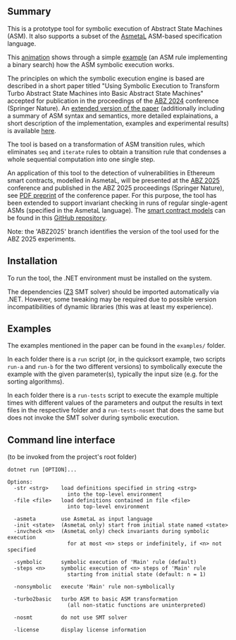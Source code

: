 ## Summary

This is a prototype tool for symbolic execution of Abstract State Machines (ASM). It also supports a subset of the [AsmetaL](https://asmeta.github.io/userdoc.html) ASM-based specification language.

This [animation](https://github.com/constructum/asm-symbolic-execution/blob/main/doc/binary-search-example-animation.pdf) shows through a simple [example](https://github.com/constructum/asm-symbolic-execution/blob/main/doc/binary-search-example-animation.pdf) (an ASM rule implementing a binary search) how the ASM symbolic execution works.

The principles on which the symbolic execution engine is based are described in a short paper titled "Using Symbolic Execution to Transform Turbo Abstract State Machines into Basic Abstract State Machines" accepted for publication in the proceedings of the [ABZ 2024](https://abz-conf.org/site/2024/) conference (Springer Nature). An [extended version of the paper](https://github.com/constructum/asm-symbolic-execution/blob/main/doc/2024--Del-Castillo--extended-version-of-ABZ-2024-paper--Using-Symbolic-Execution-to-Transform-Turbo-ASM-into-Basic-ASM.pdf) (additionally including a summary of ASM syntax and semantics, more detailed explainations, a short description of the implementation, examples and experimental results) is available [here](https://github.com/constructum/asm-symbolic-execution/blob/main/doc/2024--Del-Castillo--extended-version-of-ABZ-2024-paper--Using-Symbolic-Execution-to-Transform-Turbo-ASM-into-Basic-ASM.pdf).

The tool is based on a transformation of ASM transition rules, which eliminates `seq` and `iterate` rules to obtain a transition rule that condenses a whole sequential computation into one single step.

An application of this tool to the detection of vulnerabilities in Ethereum smart contracts, modelled in AsmetaL, will be presented at the [ABZ 2025](https://abz-conf.org/site/2025/) conference and published in the ABZ 2025 proceedings (Springer Nature), see [PDF preprint](https://github.com/constructum/asm-symbolic-execution/blob/main/doc/2025--Braghin--Del-Castillo--Riccobene--Valentini--Symbolic-Model-Execution-Smart-Contract--ABZ2025-preprint.pdf) of the conference paper. For this purpose, the tool has been extended to support invariant checking in runs of regular single-agent ASMs (specified in the AsmetaL language). The [smart contract models](https://github.com/smart-contract-verification/ABZ2025) can be found in this [GitHub repository](https://github.com/smart-contract-verification/ABZ2025).

Note: the 'ABZ2025' branch identifies the version of the tool used for the ABZ 2025 experiments.

## Installation

To run the tool, the .NET environment must be installed on the system.

The dependencies ([Z3](https://github.com/Z3Prover/z3/wiki) SMT solver) should be imported automatically via .NET. However, some tweaking may be required due to possible version incompatibilities of dynamic libraries (this was at least my experience).

## Examples

The examples mentioned in the paper can be found in the `examples/` folder.

In each folder there is a `run` script (or, in the quicksort example, two scripts `run-a` and `run-b` for the two different versions) to symbolically execute the example with the given parameter(s), typically the input size (e.g. for the sorting algorithms).

In each folder there is a `run-tests` script to execute the example multiple times with different values of the parameters and output the results in text files in the respective folder and a `run-tests-nosmt` that does the same but does not invoke the SMT solver during symbolic execution.


## Command line interface

(to be invoked from the project's root folder)

```
dotnet run [OPTION]...
```

```
Options:
  -str <strg>    load definitions specified in string <strg>
                   into the top-level environment
  -file <file>   load definitions contained in file <file>
                   into top-level environment

  -asmeta        use AsmetaL as input language
  -init <state>  (AsmetaL only) start from initial state named <state>
  -invcheck <n>  (AsmetaL only) check invariants during symbolic execution
                   for at most <n> steps or indefinitely, if <n> not specified

  -symbolic      symbolic execution of 'Main' rule (default)
  -steps <n>     symbolic execution of <n> steps of 'Main' rule
                   starting from initial state (default: n = 1)

  -nonsymbolic   execute 'Main' rule non-symbolically

  -turbo2basic   turbo ASM to basic ASM transformation
                   (all non-static functions are uninterpreted)

  -nosmt         do not use SMT solver

  -license       display license information
```
